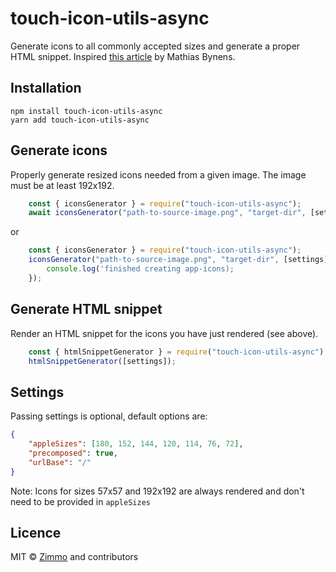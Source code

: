# touch-icon-utils-async
Generate icons to all commonly accepted sizes and generate a proper HTML snippet. Inspired [this article](https://mathiasbynens.be/notes/touch-icons) by Mathias Bynens.

## Installation

```
npm install touch-icon-utils-async
yarn add touch-icon-utils-async
```

## Generate icons
Properly generate resized icons needed from a given image. The image must be at least 192x192.

```javascript
    const { iconsGenerator } = require("touch-icon-utils-async");
    await iconsGenerator("path-to-source-image.png", "target-dir", [settings]);
```

or

```javascript
    const { iconsGenerator } = require("touch-icon-utils-async");
    iconsGenerator("path-to-source-image.png", "target-dir", [settings]).then(() => {
        console.log('finished creating app-icons);
    });
```

## Generate HTML snippet
Render an HTML snippet for the icons you have just rendered (see above).

```javascript
    const { htmlSnippetGenerator } = require("touch-icon-utils-async");
    htmlSnippetGenerator([settings]);
```

## Settings
Passing settings is optional, default options are:
```json
{
    "appleSizes": [180, 152, 144, 120, 114, 76, 72],
    "precomposed": true,
    "urlBase": "/"
}
```
Note: Icons for sizes 57x57 and 192x192 are always rendered and don't need to be provided in `appleSizes`

## Licence
MIT © [Zimmo](https://zimmo.be) and contributors
